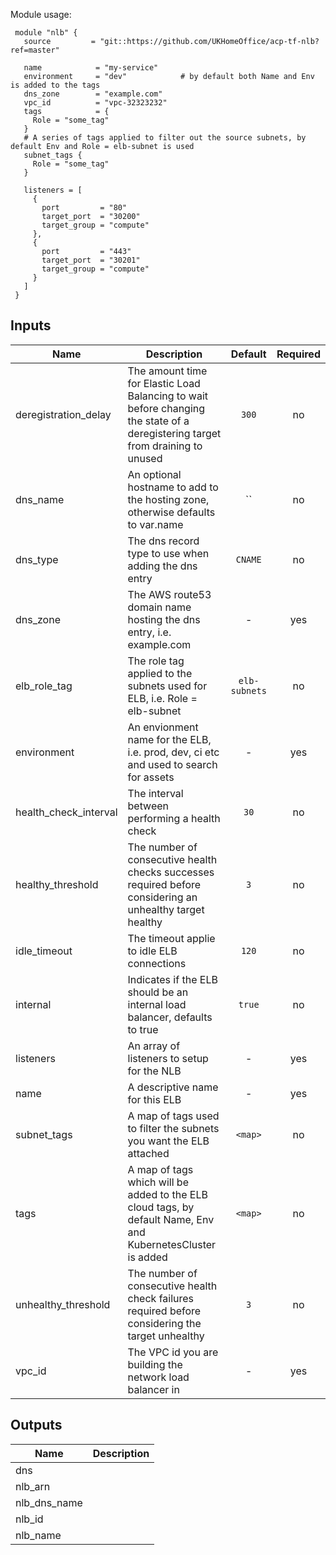 Module usage:

     module "nlb" {
       source         = "git::https://github.com/UKHomeOffice/acp-tf-nlb?ref=master"

       name            = "my-service"
       environment     = "dev"            # by default both Name and Env is added to the tags
       dns_zone        = "example.com"
       vpc_id          = "vpc-32323232"
       tags            = {
         Role = "some_tag"
       }
       # A series of tags applied to filter out the source subnets, by default Env and Role = elb-subnet is used
       subnet_tags {
         Role = "some_tag"
       }

       listeners = [
         {
           port         = "80"
           target_port  = "30200"
           target_group = "compute"
         },
         {
           port         = "443"
           target_port  = "30201"
           target_group = "compute"
         }
       ]
     }



## Inputs

| Name | Description | Default | Required |
|------|-------------|:-----:|:-----:|
| deregistration_delay | The amount time for Elastic Load Balancing to wait before changing the state of a deregistering target from draining to unused | `300` | no |
| dns_name | An optional hostname to add to the hosting zone, otherwise defaults to var.name | `` | no |
| dns_type | The dns record type to use when adding the dns entry | `CNAME` | no |
| dns_zone | The AWS route53 domain name hosting the dns entry, i.e. example.com | - | yes |
| elb_role_tag | The role tag applied to the subnets used for ELB, i.e. Role = elb-subnet | `elb-subnets` | no |
| environment | An envionment name for the ELB, i.e. prod, dev, ci etc and used to search for assets | - | yes |
| health_check_interval | The interval between performing a health check | `30` | no |
| healthy_threshold | The number of consecutive health checks successes required before considering an unhealthy target healthy | `3` | no |
| idle_timeout | The timeout applie to idle ELB connections | `120` | no |
| internal | Indicates if the ELB should be an internal load balancer, defaults to true | `true` | no |
| listeners | An array of listeners to setup for the NLB | - | yes |
| name | A descriptive name for this ELB | - | yes |
| subnet_tags | A map of tags used to filter the subnets you want the ELB attached | `<map>` | no |
| tags | A map of tags which will be added to the ELB cloud tags, by default Name, Env and KubernetesCluster is added | `<map>` | no |
| unhealthy_threshold | The number of consecutive health check failures required before considering the target unhealthy | `3` | no |
| vpc_id | The VPC id you are building the network load balancer in | - | yes |

## Outputs

| Name | Description |
|------|-------------|
| dns |  |
| nlb_arn |  |
| nlb_dns_name |  |
| nlb_id |  |
| nlb_name |  |

